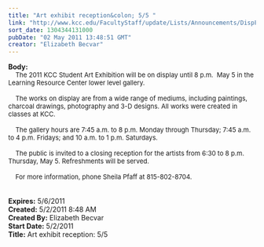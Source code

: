 ```yaml
---
title: "Art exhibit reception&colon; 5/5 "
link: "http://www.kcc.edu/FacultyStaff/update/Lists/Announcements/DispForm.aspx?ID=273"
sort_date: 1304344131000
pubDate: "02 May 2011 13:48:51 GMT"
creator: "Elizabeth Becvar"
---
```


<div><b>Body:</b> <div class=ExternalClassB859CFF392F24B779E1E6D1A1B5A3492><div><font size=2>    The 2011 KCC Student Art Exhibition will be on display until 8 p.m.  May 5 in the Learning Resource Center lower level gallery.</font></div><font size=2>
<div><br>    The works on display are from a wide range of mediums, including paintings, charcoal drawings, photography and 3-D designs. All works were created in classes at KCC.</div>
<div><br>    The gallery hours are 7:45 a.m. to 8 p.m. Monday through Thursday; 7:45 a.m. to 4 p.m. Fridays; and 10 a.m. to 1 p.m. Saturdays.</div>
<div><br>    The public is invited to a closing reception for the artists from 6:30 to 8 p.m. Thursday, May 5. Refreshments will be served.</div>
<div><br>    For more information, phone Sheila Pfaff at 815-802-8704.      <br> </font></div>
<div> </div></div></div>
<div><b>Expires:</b> 5/6/2011</div>
<div><b>Created:</b> 5/2/2011 8:48 AM</div>
<div><b>Created By:</b> Elizabeth Becvar</div>
<div><b>Start Date:</b> 5/2/2011</div>
<div><b>Title:</b> Art exhibit reception: 5/5 </div>
